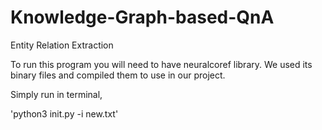 # Knowledge-Graph-based-QnA

Entity Relation Extraction

To run this program you will need to have neuralcoref library.
We used its binary files and compiled them to use in our project.

Simply run in terminal,

'python3 init.py -i new.txt'
